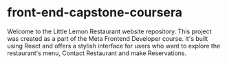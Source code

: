 # front-end-capstone-coursera

Welcome to the Little Lemon Restaurant website repository. This project was created as a part of the Meta Frontend Developer course. 
It's built using React and offers a stylish interface for users who want to explore the restaurant's menu, Contact Restaurant and make Reservations.